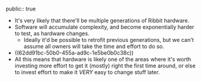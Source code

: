 public:: true

- It's very likely that there'll be multiple generations of Ribbit hardware.
- Software will accumulate complexity, and become exponentially harder to test, as hardware changes.
	- Ideally it'd be possible to retrofit previous generations, but we can't assume all owners will take the time and effort to do so.
- ((62dd91bc-50b0-455a-ad9c-1e5be0b0c38c))
- All this means that hardware is likely one of the areas where it's worth investing more effort to get it (mostly) right the first time around, or else to invest effort to make it *VERY* easy to change stuff later.
